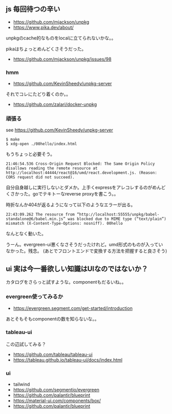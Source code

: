 ## js 毎回待つの辛い

- https://github.com/mjackson/unpkg
- https://www.pika.dev/about/

unpkgのcache的なものをlocalに立てられないかな。。

pikaはちょっとめんどくさそうだった。

- https://github.com/mjackson/unpkg/issues/98

### hmm

- https://github.com/KevinSheedy/unpkg-server

それでコレにたどり着くのか。。

- https://github.com/zalari/docker-unpkg

### 頑張る

see https://github.com/KevinSheedy/unpkg-server

```console
$ make 
$ xdg-open ./00hello/index.html
```

もうちょっと必要そう。

```
21:46:54.536 Cross-Origin Request Blocked: The Same Origin Policy disallows reading the remote resource at http://localhost:44444/react@16/umd/react.development.js. (Reason: CORS request did not succeed).
```

自分自身越しに実行しないとダメか。上手くexpressをアレコレするのがめんどくさかった。goでテキトーなreverse proxyを書こう。。

時折なんか404が返るようになって以下のようなエラーが出る。

```
22:43:09.262 The resource from “http://localhost:55555/unpkg/babel-standalone@6/babel.min.js” was blocked due to MIME type (“text/plain”) mismatch (X-Content-Type-Options: nosniff). 00hello
```

なんとなく動いた。

うーん。evergreen-ui悪くなさそうだったけれど。umd形式のものが入っていなかった。残念。
(あとでフロントエンドで変換する方法を把握すると良さそう)

## ui 実は今一番欲しい知識はUIなのではないか？

カタログをさらっと試すような。componentもだるいね。。

### evergreen使ってみるか

- https://evergreen.segment.com/get-started/introduction

あとそもそもcomponentの数を知らないな。。

### tableau-ui

この辺試してみる？

- https://github.com/tableau/tableau-ui
- https://tableau.github.io/tableau-ui/docs/index.html

### ui

- tailwind
- https://github.com/segmentio/evergreen
- https://github.com/palantir/blueprint
- https://material-ui.com/components/box/
- https://github.com/palantir/blueprint
